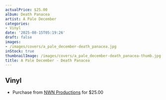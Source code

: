 ```yaml
---
actualPrice: $25.00
album: Death Panacea
artist: A Pale December
categories:
- Vinyl
date: '2025-08-15T05:19:26'
draft: false
images:
- /images/covers/a_pale_december-death_panacea.jpg
inStock: true
thumbnailImage: /images/covers/a_pale_december-death_panacea-thumb.jpg
title: A Pale December - Death Panacea
---
```


## Vinyl
* Purchase from [NWN Productions](http://shop.nwnprod.com/index.php?route=product/product&path=75&product_id=60790&sort=pd.name&order=ASC) for $25.00
